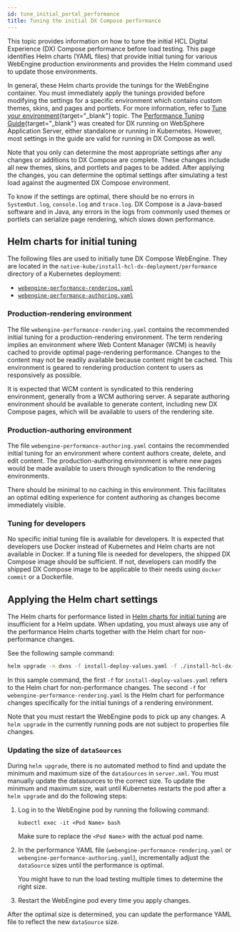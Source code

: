 ```yaml
---
id: tune_initial_portal_performance
title: Tuning the initial DX Compose performance
---
```

This topic provides information on how to tune the initial HCL Digital Experience (DX) Compose performance before load testing. This page identifies Helm charts (YAML files) that provide initial tuning for various WebEngine production environments and provides the Helm command used to update those environments.

In general, these Helm charts provide the tunings for the WebEngine container. You must immediately apply the tunings provided before modifying the settings for a specific environment which contains custom themes, skins, and pages and portlets. For more information, refer to [Tune your environment](https://help.hcl-software.com/digital-experience/9.5/latest/deployment/manage/tune_servers/){target="_blank"} topic. The [Performance Tuning Guide](https://support.hcl-software.com/csm?id=kb_article&sysparm_article=KB0074411){target="_blank"} was created for DX running on WebSphere Application Server, either standalone or running in Kubernetes. However, most settings in the guide are valid for running in DX Compose as well.

Note that you only can determine the most appropriate settings after any changes or additions to DX Compose are complete. These changes include all new themes, skins, and portlets and pages to be added. After applying the changes, you can determine the optimal settings after simulating a test load against the augmented DX Compose environment.

To know if the settings are optimal, there should be no errors in `SystemOut.log`, `console.log` and `trace.log`. DX Compose is a Java-based software and in Java, any errors in the logs from commonly used themes or portlets can serialize page rendering, which slows down performance.

## Helm charts for initial tuning

The following files are used to initially tune DX Compose WebEngine. They are located in the `native-kube/install-hcl-dx-deployment/performance` directory of a Kubernetes deployment:

- [`webengine-performance-rendering.yaml`](#production-rendering-environment)
- [`webengine-performance-authoring.yaml`](#production-authoring-environment)

### Production-rendering environment

The file `webengine-performance-rendering.yaml` contains the recommended initial tuning for a production-rendering environment. The term rendering implies an environment where Web Content Manager (WCM) is heavily cached to provide optimal page-rendering performance. Changes to the content may not be readily available because content might be cached. This environment is geared to rendering production content to users as responsively as possible.

It is expected that WCM content is syndicated to this rendering environment, generally from a WCM authoring server. A separate authoring environment should be available to generate content, including new DX Compose pages, which will be available to users of the rendering site.

### Production-authoring environment

The file `webengine-performance-authoring.yaml` contains the recommended initial tuning for an environment where content authors create, delete, and edit content. The production-authoring environment is where new pages would be made available to users through syndication to the rendering environments.

There should be minimal to no caching in this environment. This facilitates an optimal editing experience for content authoring as changes become immediately visible.  

### Tuning for developers

No specific initial tuning file is available for developers. It is expected that developers use Docker instead of Kubernetes and Helm charts are not available in Docker. If a tuning file is needed for developers, the shipped DX Compose image should be sufficient. If not, developers can modify the shipped DX Compose image to be applicable to their needs using `docker commit` or a Dockerfile.

## Applying the Helm chart settings

The Helm charts for performance listed in [Helm charts for initial tuning](#helm-charts-for-initial-tuning) are insufficient for a Helm update. When updating, you must always use any of the performance Helm charts together with the Helm chart for non-performance changes.

See the following sample command:

```sh
helm upgrade -n dxns -f install-deploy-values.yaml -f ./install-hcl-dx-deployment/performance/webengine-performance-rendering.yaml dx-deployment ./install-hcl-dx-deployment
```

In this sample command, the first `-f` for `install-deploy-values.yaml` refers to the Helm chart for non-performance changes. The second `-f` for `webengine-performance-rendering.yaml` is the Helm chart for performance changes specifically for the initial tunings of a rendering environment.

Note that you must restart the WebEngine pods to pick up any changes. A `helm upgrade` in the currently running pods are not subject to properties file changes.

### Updating the size of `dataSources`

During `helm upgrade`, there is no automated method to find and update the minimum and maximum size of the `dataSources` in `server.xml`. You must manually update the datasources to the correct size. To update the minimum and maximum size, wait until Kubernetes restarts the pod after a `helm upgrade` and do the following steps:

1. Log in to the WebEngine pod by running the following command: 

    ```
    kubectl exec -it <Pod Name> bash
    ```

    Make sure to replace the `<Pod Name`> with the actual pod name.

2. In the performance YAML file (`webengine-performance-rendering.yaml` or `webengine-performance-authoring.yaml`), incrementally adjust the `dataSource` sizes until the performance is optimal.
    
    You might have to run the load testing multiple times to determine the right size.

3. Restart the WebEngine pod every time you apply changes.

After the optimal size is determined, you can update the performance YAML file to reflect the new `dataSource` size.
